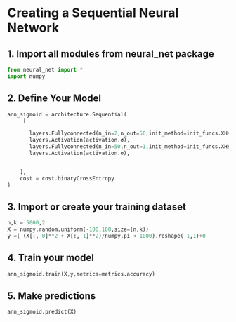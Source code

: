 # Creating a Sequential Neural Network

## 1. Import all modules from neural_net package

```python
from neural_net import *
import numpy
```


## 2. Define Your Model

```python
ann_sigmoid = architecture.Sequential(
     [

       layers.Fullyconnected(n_in=2,n_out=50,init_method=init_funcs.XHsigmoiduniform) ,
       layers.Activation(activation.σ),
       layers.Fullyconnected(n_in=50,n_out=1,init_method=init_funcs.XHsigmoiduniform) ,
       layers.Activation(activation.σ),


    ],
    cost = cost.binaryCrossEntropy
)
```

## 3. Import or create your training dataset

```python
n,k = 5000,2
X = numpy.random.uniform(-100,100,size=(n,k))
y =( (X[:, 0]**2 + X[:, 1]**2)/numpy.pi < 1000).reshape(-1,1)+0
```

## 4. Train your model

```python
ann_sigmoid.train(X,y,metrics=metrics.accuracy)
```

## 5. Make predictions

```python
ann_sigmoid.predict(X)
```